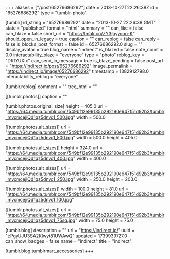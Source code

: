 +++
aliases = ["/post/65276686292"]
date = 2013-10-27T22:26:38Z
id = "65276686292"
type = "tumblr-photo"

[tumblr]
id_string = "65276686292"
date = "2013-10-27 22:26:38 GMT"
state = "published"
format = "html"
summary = ""
can_like = false
can_blaze = false
short_url = "https://tmblr.co/ZY3jbyyooo-K"
should_open_in_legacy = true
caption = ""
can_reblog = false
can_reply = false
is_blocks_post_format = false
id = 65276686292.0
slug = ""
display_avatar = true
blog_name = "indirect"
is_blazed = false
note_count = 0.0
interactability_blaze = "everyone"
type = "photo"
reblog_key = "DRfYUXIx"
can_send_in_message = true
is_blaze_pending = false
post_url = "https://indirect.io/post/65276686292"
image_permalink = "https://indirect.io/image/65276686292"
timestamp = 1382912798.0
interactability_reblog = "everyone"

[tumblr.reblog]
comment = ""
tree_html = ""

[[tumblr.photos]]
caption = ""

[tumblr.photos.original_size]
height = 405.0
url = "https://64.media.tumblr.com/549bf12e99135b292190e647f51d92b3/tumblr_mvcmcejiQd1qz5dnvo1_500.jpg"
width = 500.0

[[tumblr.photos.alt_sizes]]
url = "https://64.media.tumblr.com/549bf12e99135b292190e647f51d92b3/tumblr_mvcmcejiQd1qz5dnvo1_500.jpg"
width = 500.0
height = 405.0

[[tumblr.photos.alt_sizes]]
height = 324.0
url = "https://64.media.tumblr.com/549bf12e99135b292190e647f51d92b3/tumblr_mvcmcejiQd1qz5dnvo1_400.jpg"
width = 400.0

[[tumblr.photos.alt_sizes]]
url = "https://64.media.tumblr.com/549bf12e99135b292190e647f51d92b3/tumblr_mvcmcejiQd1qz5dnvo1_250.jpg"
width = 250.0
height = 203.0

[[tumblr.photos.alt_sizes]]
width = 100.0
height = 81.0
url = "https://64.media.tumblr.com/549bf12e99135b292190e647f51d92b3/tumblr_mvcmcejiQd1qz5dnvo1_100.jpg"

[[tumblr.photos.alt_sizes]]
url = "https://64.media.tumblr.com/549bf12e99135b292190e647f51d92b3/tumblr_mvcmcejiQd1qz5dnvo1_75sq.jpg"
width = 75.0
height = 75.0

[tumblr.blog]
description = ""
url = "https://indirect.io/"
uuid = "t:PgyUJU3SA2Klwyt81UWAwQ"
updated = 1739939727.0
can_show_badges = false
name = "indirect"
title = "indirect"

[tumblr.blog.tumblrmart_accessories]
+++
